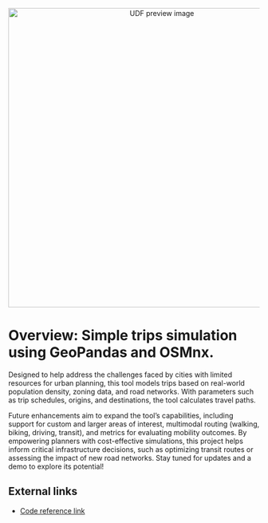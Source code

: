 <!--fused:preview-->
<p align="center"><img src="https://fused-magic.s3.us-west-2.amazonaws.com/thumbnails/udfs-staging/lima.png" width="600" alt="UDF preview image"></p>

<!--fused:readme-->
# Overview: Simple trips simulation using GeoPandas and OSMnx.

Designed to help address the challenges faced by cities with limited resources for urban planning, this tool models trips based on real-world population density, zoning data, and road networks. With parameters such as trip schedules, origins, and destinations, the tool calculates travel paths.

Future enhancements aim to expand the tool’s capabilities, including support for custom and larger areas of interest, multimodal routing (walking, biking, driving, transit), and metrics for evaluating mobility outcomes. By empowering planners with cost-effective simulations, this project helps inform critical infrastructure decisions, such as optimizing transit routes or assessing the impact of new road networks. Stay tuned for updates and a demo to explore its potential!

## External links

- [Code reference link](https://github.com/Claudio9701/TripsSimulator)
